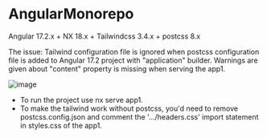 # AngularMonorepo
Angular 17.2.x + NX 18.x + Tailwindcss 3.4.x + postcss 8.x

The issue:
Tailwind configuration file is ignored when postcss configuration file is added to Angular 17.2 project with "application" builder.
Warnings are given about "content" property is missing when serving the app1.


![image](https://github.com/tom-vism/angular-monorepo/assets/142388200/82fc2038-1dc8-4948-9fe8-11a5634f643e)


- To run the project use nx serve app1.
- To make the tailwind work without postcss, you'd need to remove postcss.config.json and comment the '.../headers.css' import statement in styles.css of the app1.
